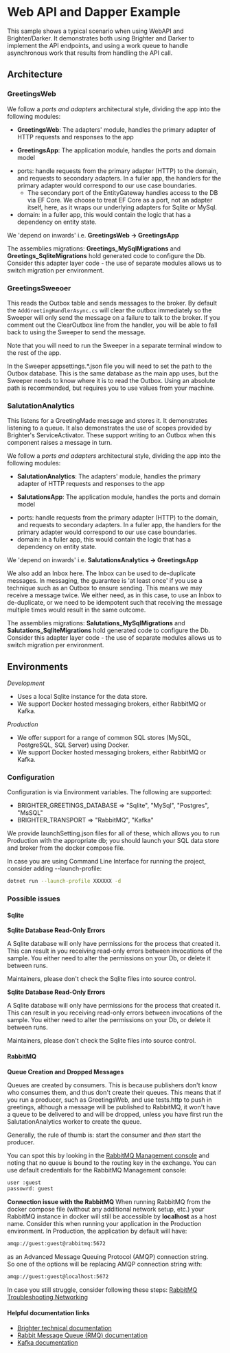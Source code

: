 # Web API and Dapper Example
This sample shows a typical scenario when using WebAPI and Brighter/Darker. It demonstrates both using Brighter and Darker to implement the API endpoints, and using a work queue to handle asynchronous work that results from handling the API call.

## Architecture



### GreetingsWeb

We follow a _ports and adapters_ architectural style, dividing the app into the following modules:

* **GreetingsWeb**: The adapters' module, handles the primary adapter of HTTP requests and responses to the app

* **GreetingsApp**: The application module, handles the ports and domain model

- ports: handle requests from the primary adapter (HTTP) to the domain, and requests to secondary adapters. In a fuller app, the handlers for the primary adapter would correspond to our use case boundaries. 
    - The secondary port of the EntityGateway handles access to the DB via EF Core. We choose to treat EF Core as a port, not an adapter itself, here, as it wraps our underlying adapters for Sqlite or MySql.
- domain: in a fuller app, this would contain the logic that has a dependency on entity state.

We 'depend on inwards' i.e. **GreetingsWeb -> GreetingsApp**

The assemblies migrations: **Greetings_MySqlMigrations** and **Greetings_SqliteMigrations** hold generated code to configure the Db. Consider this adapter layer code - the use of separate modules allows us to switch migration per environment.

### GreetingsSweeoer
 
This reads the Outbox table and sends messages to the broker. By default the `AddGreetingHandlerAsync.cs` will clear the outbox immediately so the Sweeper will only send the message on a failure to talk to the broker. If you comment out the ClearOutbox line from the handler, you will be able to fall back to using the Sweeper to send the message.

Note that you will need to run the Sweeper in a separate terminal window to the rest of the app.

In the Sweeper appsettings.*.json file you will need to set the path to the Outbox database. This is the same database as the main app uses, but the Sweeper needs to know where it is to read the Outbox. Using an absolute path is recommended, but requires you to use values from your machine.

### SalutationAnalytics

This listens for a GreetingMade message and stores it. It demonstrates listening to a queue. It also demonstrates the use of scopes provided by Brighter's ServiceActivator. These support writing to an Outbox when this component raises a message in turn.

We follow a _ports and adapters_ architectural style, dividing the app into the following modules:

* **SalutationAnalytics**: The adapters' module, handles the primary adapter of HTTP requests and responses to the app

* **SalutationsApp**: The application module, handles the ports and domain model

- ports: handle requests from the primary adapter (HTTP) to the domain, and requests to secondary adapters. In a fuller app, the handlers for the primary adapter would correspond to our use case boundaries. 
- domain: in a fuller app, this would contain the logic that has a dependency on entity state.

We 'depend on inwards' i.e. **SalutationsAnalytics -> GreetingsApp**

We also add an Inbox here. The Inbox can be used to de-duplicate messages. In messaging, the guarantee is 'at least once' if you use a technique such as an Outbox to ensure sending. This means we may receive a message twice. We either need, as in this case, to use an Inbox to de-duplicate, or we need to be idempotent such that receiving the message multiple times would result in the same outcome.

The assemblies migrations: **Salutations_MySqlMigrations** and **Salutations_SqliteMigrations** hold generated code to configure the Db. Consider this adapter layer code - the use of separate modules allows us to switch migration per environment.

## Environments

*Development*

- Uses a local Sqlite instance for the data store.
- We support Docker hosted messaging brokers, either RabbitMQ or Kafka.

*Production*
- We offer support for a range of common SQL stores (MySQL, PostgreSQL, SQL Server) using Docker.
- We support Docker hosted messaging brokers, either RabbitMQ or Kafka.

### Configuration

Configuration is via Environment variables. The following are supported:

- BRIGHTER_GREETINGS_DATABASE => "Sqlite", "MySql", "Postgres", "MsSQL"
- BRIGHTER_TRANSPORT => "RabbitMQ", "Kafka"

We provide launchSetting.json files for all of these, which allows you to run Production with the appropriate db; you should launch your SQL data store and broker from the docker compose file.

In case you are using Command Line Interface for running the project, consider adding --launch-profile:

```sh
dotnet run --launch-profile XXXXXX -d
```

### Possible issues
#### Sqlite
**Sqlite Database Read-Only Errors**

A Sqlite database will only have permissions for the process that created it. This can result in you receiving read-only errors between invocations of the sample. You either need to alter the permissions on your Db, or delete it between runs.

Maintainers, please don't check the Sqlite files into source control.

**Sqlite Database Read-Only Errors**

A Sqlite database will only have permissions for the process that created it. This can result in you receiving read-only errors between invocations of the sample. You either need to alter the permissions on your Db, or delete it between runs.

Maintainers, please don't check the Sqlite files into source control.

#### RabbitMQ

**Queue Creation and Dropped Messages**

Queues are created by consumers. This is because publishers don't know who consumes them, and thus don't create their queues. This means that if you run a producer, such as GreetingsWeb, and use tests.http to push in greetings, although a message will be published to RabbitMQ, it won't have a queue to be delivered to and will be dropped, unless you have first run the SalutationAnalytics worker to create the queue.

Generally, the rule of thumb is: start the consumer and *then* start the producer.

You can spot this by looking in the [RabbitMQ Management console](http://localhost:1567) and noting that no queue is bound to the routing key in the exchange.
You can use default credentials for the RabbitMQ Management console:
```sh
user :guest
passowrd: guest
```
**Connection issue with the RabbitMQ**
When running RabbitMQ from the docker compose file (without any additional network setup, etc.) your RabbitMQ instance in docker will still be accessible by **localhost** as a host name. Consider this when running your application in the Production environment.
In Production, the application by default will have:
```sh
amqp://guest:guest@rabbitmq:5672
```

as an Advanced Message Queuing Protocol (AMQP) connection string.  
So one of the options will be replacing AMQP connection string with:
```sh
amqp://guest:guest@localhost:5672
```
In case you still struggle, consider following these steps: [RabbitMQ Troubleshooting Networking](https://www.rabbitmq.com/troubleshooting-networking.html)


#### Helpful documentation links
* [Brighter technical documentation](https://paramore.readthedocs.io/en/latest/index.html)
* [Rabbit Message Queue (RMQ) documentation](https://www.rabbitmq.com/documentation.html)
* [Kafka documentation](https://kafka.apache.org/documentation/)
